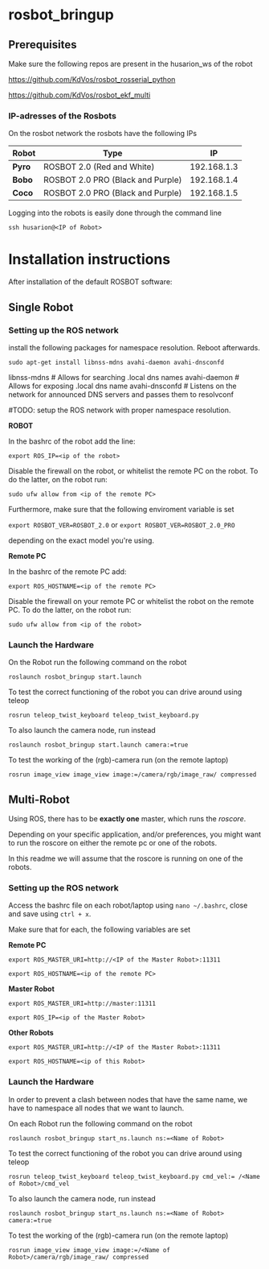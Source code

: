 # rosbot_bringup

## Prerequisites
Make sure the following repos are present in the husarion_ws of the robot

https://github.com/KdVos/rosbot_rosserial_python

https://github.com/KdVos/rosbot_ekf_multi

### IP-adresses of the Rosbots
On the rosbot network the rosbots have the following IPs

| Robot  | Type | IP |
| ------------- | ------------- |  ------------- |
| __Pyro__  | ROSBOT 2.0 (Red and White)  | 192.168.1.3
| __Bobo__ | ROSBOT 2.0 PRO (Black and Purple) | 192.168.1.4
| __Coco__ | ROSBOT 2.0 PRO (Black and Purple) | 192.168.1.5

Logging into the robots is easily done through the command line
```
ssh husarion@<IP of Robot>
```

# Installation instructions

After installation of the default ROSBOT software:

## Single Robot
### Setting up the ROS network

install the following packages for namespace resolution. Reboot afterwards.

`sudo apt-get install libnss-mdns avahi-daemon avahi-dnsconfd`

libnss-mdns # Allows for searching .local dns names
avahi-daemon # Allows for exposing .local dns name
avahi-dnsconfd # Listens on the network for announced DNS servers and passes them to resolvconf


#TODO: setup the ROS network with proper namespace resolution.

**ROBOT**

In the bashrc of the robot add the line:

  `export ROS_IP=<ip of the robot>`

Disable the firewall on the robot, or whitelist the remote PC on the robot. To do the latter, on the robot run:

`sudo ufw allow from <ip of the remote PC>`

Furthermore, make sure that the following enviroment variable is set

 `export ROSBOT_VER=ROSBOT_2.0` 
 or
  `export ROSBOT_VER=ROSBOT_2.0_PRO`
 
 depending on the exact model you're using.

**Remote PC**

In the bashrc of the remote PC add:
 
  `export ROS_HOSTNAME=<ip of the remote PC>`
  
Disable the firewall on your remote PC or whitelist the robot on the remote PC. To do the latter, on the robot run:

`sudo ufw allow from <ip of the robot>`

### Launch the Hardware
On the Robot run the following command on the robot

`roslaunch rosbot_bringup start.launch`

To test the correct functioning of the robot you can drive around using teleop

`rosrun teleop_twist_keyboard teleop_twist_keyboard.py`

To also launch the camera node, run instead

`roslaunch rosbot_bringup start.launch camera:=true`

To test the working of the (rgb)-camera run (on the remote laptop)

`rosrun image_view image_view image:=/camera/rgb/image_raw/ compressed`

## Multi-Robot

Using ROS, there has to be **exactly one** master, which runs the *roscore*. 

Depending on your specific application, and/or preferences, you might want to run the roscore on either the remote pc or one of the robots.

In this readme we will assume that the roscore is running on one of the robots.

### Setting up the ROS network
Access the bashrc file on each robot/laptop using `nano ~/.bashrc`, close and save using `ctrl + x`.

Make sure that for each, the following variables are set

**Remote PC**

  `export ROS_MASTER_URI=http://<IP of the Master Robot>:11311`
  
  `export ROS_HOSTNAME=<ip of the remote PC>`
  
**Master Robot**

  `export ROS_MASTER_URI=http://master:11311`
  
  `export ROS_IP=<ip of the Master Robot>`
  
**Other Robots**

 `export ROS_MASTER_URI=http://<IP of the Master Robot>:11311`
  
  `export ROS_HOSTNAME=<ip of this Robot>`
  
  ### Launch the Hardware
  
  In order to prevent a clash between nodes that have the same name, we have to namespace all nodes that we want to launch. 
  
On each Robot run the following command on the robot

`roslaunch rosbot_bringup start_ns.launch ns:=<Name of Robot>`

To test the correct functioning of the robot you can drive around using teleop

`rosrun teleop_twist_keyboard teleop_twist_keyboard.py cmd_vel:= /<Name of Robot>/cmd_vel`

To also launch the camera node, run instead

`roslaunch rosbot_bringup start_ns.launch ns:=<Name of Robot> camera:=true`

To test the working of the (rgb)-camera run (on the remote laptop)

`rosrun image_view image_view image:=/<Name of Robot>/camera/rgb/image_raw/ compressed`
  






